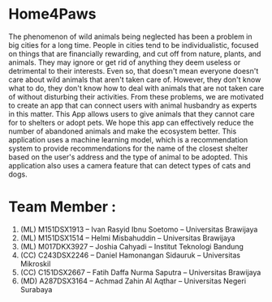 # Home4Paws

The phenomenon of wild animals being neglected has been a problem in big cities for a long time. People in cities tend to be individualistic, focused on things that are financially rewarding, and cut off from nature, plants, and animals. They may ignore or get rid of anything they deem useless or detrimental to their interests. Even so, that doesn't mean everyone doesn't care about wild animals that aren't taken care of. However, they don't know what to do, they don't know how to deal with animals that are not taken care of without disturbing their activities. From these problems, we are motivated to create an app that can connect users with animal husbandry as experts in this matter. This App allows users to give animals that they cannot care for to shelters or adopt pets. We hope this app can effectively reduce the number of abandoned animals and make the ecosystem better. This application uses a machine learning model, which is a recommendation system to provide recommendations for the name of the closest shelter based on the user's address and the type of animal to be adopted. This application also uses a camera feature that can detect types of cats and dogs.

# Team Member :
1. (ML) M151DSX1913 – Ivan Rasyid Ibnu Soetomo – Universitas Brawijaya 
2. (ML) M151DSX1514 – Helmi Misbahuddin – Universitas Brawijaya 
3. (ML) M017DKX3927 – Joshia Cahyadi – Institut Teknologi Bandung 
4. (CC) C243DSX2246 – Daniel Hamonangan Sidauruk – Universitas Mikroskil 
5. (CC) C151DSX2667 – Fatih Daffa Nurma Saputra – Universitas Brawijaya 
6. (MD) A287DSX3164 – Achmad Zahin Al Aqthar – Universitas Negeri Surabaya 
